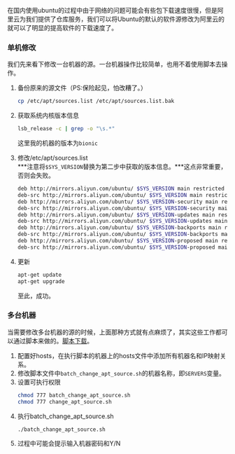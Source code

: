 在国内使用ubuntu的过程中由于网络的问题可能会有些包下载速度很慢，但是阿里云为我们提供了仓库服务，我们可以将Ubuntu的默认的软件源修改为阿里云的就可以了明显的提高软件的下载速度了。

### 单机修改

我们先来看下修改一台机器的源。一台机器操作比较简单，也用不着使用脚本去操作。
1. 备份原来的源文件（PS:保险起见，怕改糟了。）
    ```bash
    cp /etc/apt/sources.list /etc/apt/sources.list.bak
    ```

2. 获取系统内核版本信息
    ```bash
    lsb_release -c | grep -o "\s.*"
    ```
    这里我的机器的版本为`bionic`

3. 修改/etc/apt/sources.list  
    ***注意将`$SYS_VERSION`替换为第二步中获取的版本信息。***这点非常重要，否则会失败。
    
    ```bash
    deb http://mirrors.aliyun.com/ubuntu/ $SYS_VERSION main restricted universe multiverse
    deb-src http://mirrors.aliyun.com/ubuntu/ $SYS_VERSION main restricted universe multiverse
    deb http://mirrors.aliyun.com/ubuntu/ $SYS_VERSION-security main restricted universe multiverse
    deb-src http://mirrors.aliyun.com/ubuntu/ $SYS_VERSION-security main restricted universe multiverse
    deb http://mirrors.aliyun.com/ubuntu/ $SYS_VERSION-updates main restricted universe multiverse
    deb-src http://mirrors.aliyun.com/ubuntu/ $SYS_VERSION-updates main restricted universe multiverse
    deb http://mirrors.aliyun.com/ubuntu/ $SYS_VERSION-backports main restricted universe multiverse
    deb-src http://mirrors.aliyun.com/ubuntu/ $SYS_VERSION-backports main restricted universe multiverse
    deb http://mirrors.aliyun.com/ubuntu/ $SYS_VERSION-proposed main restricted universe multiverse
    deb-src http://mirrors.aliyun.com/ubuntu/ $SYS_VERSION-proposed main restricted universe multiverse
    ```
4. 更新

    ```bash
    apt-get update
    apt-get upgrade
    ```
    至此，成功。

### 多台机器

当需要修改多台机器的源的时候，上面那种方式就有点麻烦了，其实这些工作都可以通过脚本来做的。[脚本下载](https://g-blog.oss-cn-beijing.aliyuncs.com/%E4%BF%AE%E6%94%B9%E8%BD%AF%E4%BB%B6%E4%BB%93%E5%BA%93.rar)。

1. 配置好hosts，在执行脚本的机器上的hosts文件中添加所有机器名和IP映射关系。
2. 修改脚本文件中`batch_change_apt_source.sh`的机器名称，即`SERVERS`变量。
3. 设置可执行权限
    ```bash
    chmod 777 batch_change_apt_source.sh
    chmod 777 change_apt_source.sh
    ```
4. 执行batch_change_apt_source.sh
    ```bash
    ./batch_change_apt_source.sh
    ```
5. 过程中可能会提示输入机器密码和Y/N